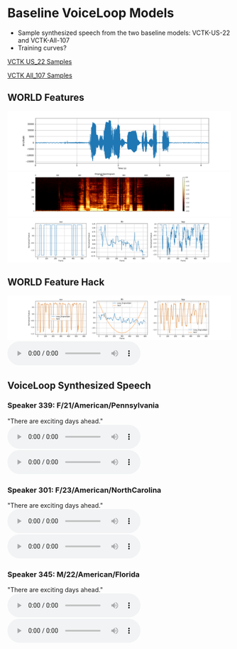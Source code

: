 # Baseline VoiceLoop Models

* Sample synthesized speech from the two baseline models: VCTK-US-22 and VCTK-All-107
* Training curves?

[VCTK US_22 Samples](vctk_us_22_samples.md)

[VCTK All_107 Samples](vctk_all_107_samples.md)


## WORLD Features
![wavform](vctk/samples/wavplot_301_102.png)
![spectrogram](vctk/samples/wavplot_301_102_spectro.png)
![world feats](vctk/world_feats/world_feats_301_117.png)

## WORLD Feature Hack
![lf0_hack](master/world_features_exploration/michael_johnson_hack_main_feats.png)
<audio src="master/world_features_exploration/michael_johnson_lf0__hack.wav" controls></audio>


## VoiceLoop Synthesized Speech
### Speaker 339: F/21/American/Pennsylvania
"There are exciting days ahead."
<audio src="vctk/synth_samples/orig_339_117.wav" controls></audio>
<audio src="vctk/synth_samples/synth_339_117.wav" controls></audio>

### Speaker 301: F/23/American/NorthCarolina
"There are exciting days ahead."
<audio src="vctk/synth_samples/orig_301_117.wav" controls></audio>
<audio src="vctk/synth_samples/synth_301_117.wav" controls></audio>

### Speaker 345: M/22/American/Florida
"There are exciting days ahead."
<audio src="vctk/synth_samples/orig_345_117.wav" controls></audio>
<audio src="vctk/synth_samples/synth_345_117.wav" controls></audio>